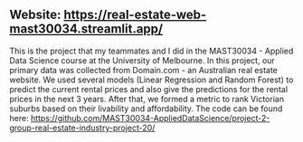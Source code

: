 ## Website: https://real-estate-web-mast30034.streamlit.app/

This is the project that my teammates and I did in the MAST30034 - Applied Data Science
course at the University of Melbourne. In this project, our primary data was collected
from Domain.com - an Australian real estate website. We used several models (Linear Regression
and Random Forest) to predict the current rental prices and also give the predictions
for the rental prices in the next 3 years. After that, we formed a
metric to rank Victorian suburbs based on their livability and affordability. 
The code can be found here: https://github.com/MAST30034-AppliedDataScience/project-2-group-real-estate-industry-project-20/

